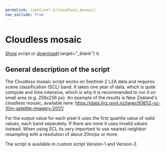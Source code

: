 ```yaml
---
permalink: /sentinel-2/cloudless_mosaic/
nav_exclude: true
---
```


# Cloudless mosaic

<a href="#" id='togglescript'>Show</a> script or [download](L2A-first_quartille.js){:target="_blank"} it.
<div id='script_view' style="display:none">
{% highlight javascript %}
{% include_relative L2A-first_quartille.js %}
{% endhighlight %}
</div>

## General description of the script

The Cloudless mosaic script works on Sentinel-2 L2A data and requires scene classification (SCL) band. 
It takes one year of data, which is quite compute and time intensive, which is why it is recommended to run it on small area (e.g. 256x256 px).
An example of the results is New Zealand's cloudless mosaic, available here: https://data.linz.govt.nz/layer/93652-nz-10m-satellite-imagery-2017/

For the output value for each pixel it uses the first quartile value of valid values, each band separately. If there are none it uses invalid values instead. 
When using SCL its very important to use nearest neighbor resampling with a resolution of about 20m/px or more. 

The script is available in custom script Version-1 and Version-2.
